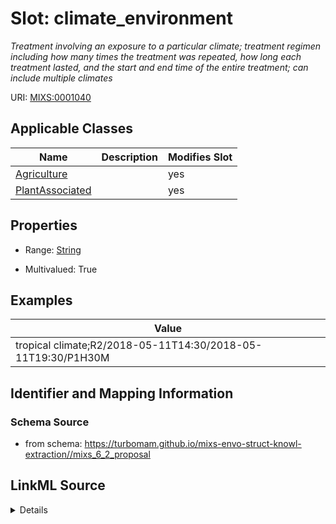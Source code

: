 # Slot: climate_environment


_Treatment involving an exposure to a particular climate; treatment regimen including how many times the treatment was repeated, how long each treatment lasted, and the start and end time of the entire treatment; can include multiple climates_



URI: [MIXS:0001040](https://w3id.org/mixs/0001040)



<!-- no inheritance hierarchy -->




## Applicable Classes

| Name | Description | Modifies Slot |
| --- | --- | --- |
[Agriculture](Agriculture.md) |  |  yes  |
[PlantAssociated](PlantAssociated.md) |  |  yes  |







## Properties

* Range: [String](String.md)

* Multivalued: True






## Examples

| Value |
| --- |
| tropical climate;R2/2018-05-11T14:30/2018-05-11T19:30/P1H30M |

## Identifier and Mapping Information







### Schema Source


* from schema: https://turbomam.github.io/mixs-envo-struct-knowl-extraction//mixs_6_2_proposal




## LinkML Source

<details>
```yaml
name: climate_environment
description: Treatment involving an exposure to a particular climate; treatment regimen
  including how many times the treatment was repeated, how long each treatment lasted,
  and the start and end time of the entire treatment; can include multiple climates
title: climate environment
notes:
- environment
examples:
- value: tropical climate;R2/2018-05-11T14:30/2018-05-11T19:30/P1H30M
from_schema: https://turbomam.github.io/mixs-envo-struct-knowl-extraction//mixs_6_2_proposal
rank: 1000
slot_uri: MIXS:0001040
multivalued: true
alias: climate_environment
domain_of:
- Agriculture
- PlantAssociated
range: string

```
</details>